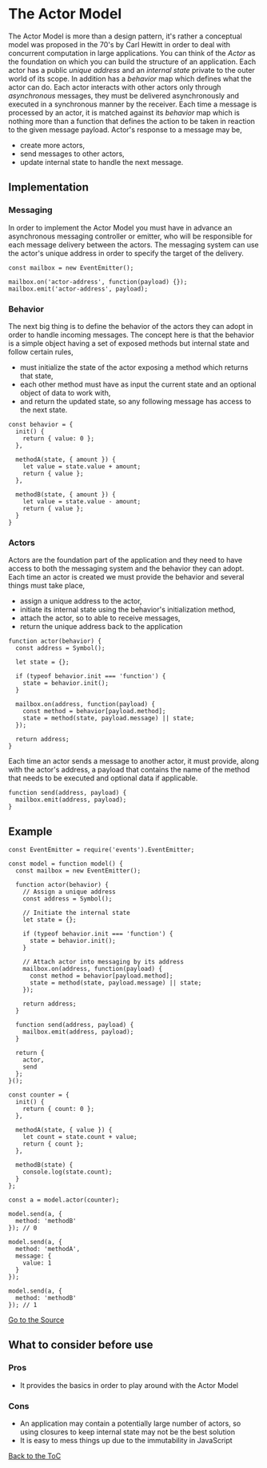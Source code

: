 # The Actor Model #

The Actor Model is more than a design pattern, it's rather a conceptual model was proposed in the 70's by Carl Hewitt in order to deal with concurrent computation in large applications. You can think of the *Actor* as the foundation on which you can build the structure of an application. Each actor has a public *unique address* and an *internal state* private to the outer world of its scope. In addition has a *behavior* map which defines what the actor can do. Each actor interacts with other actors only through *asynchronous* messages, they must be delivered asynchronously and executed in a synchronous manner by the receiver. Each time a message is processed by an actor, it is matched against its *behavior* map which is nothing more than a function that defines the action to be taken in reaction to the given message payload. Actor's response to a message may be,

* create more actors,
* send messages to other actors,
* update internal state to handle the next message.

## Implementation ##

### Messaging ###

In order to implement the Actor Model you must have in advance an asynchronous messaging controller or emitter, who will be responsible for each message delivery between the actors. The messaging system can use the actor's unique address in order to specify the target of the delivery.

```
const mailbox = new EventEmitter();

mailbox.on('actor-address', function(payload) {});
mailbox.emit('actor-address', payload);
```

### Behavior ###

The next big thing is to define the behavior of the actors they can adopt in order to handle incoming messages. The concept here is that the behavior is a simple object having a set of exposed methods but internal state and follow certain rules,

* must initialize the state of the actor exposing a method which returns that state,
* each other method must have as input the current state and an optional object of data to work with,
* and return the updated state, so any following message has access to the next state.

```
const behavior = {
  init() {
    return { value: 0 };
  },

  methodA(state, { amount }) {
    let value = state.value + amount;
    return { value };
  },

  methodB(state, { amount }) {
    let value = state.value - amount;
    return { value };
  }
}
```

### Actors ###

Actors are the foundation part of the application and they need to have access to both the messaging system and the behavior they can adopt. Each time an actor is created we must provide the behavior and several things must take place,

* assign a unique address to the actor,
* initiate its internal state using the behavior's initialization method,
* attach the actor, so to able to receive messages,
* return the unique address back to the application

```
function actor(behavior) {
  const address = Symbol();

  let state = {};

  if (typeof behavior.init === 'function') {
    state = behavior.init();
  }

  mailbox.on(address, function(payload) {
    const method = behavior[payload.method];
    state = method(state, payload.message) || state;
  });

  return address;
}
```

Each time an actor sends a message to another actor, it must provide, along with the actor's address, a payload that contains the name of the method that needs to be executed and optional data if applicable.

```
function send(address, payload) {
  mailbox.emit(address, payload);
}
```

## Example ##

```
const EventEmitter = require('events').EventEmitter;

const model = function model() {
  const mailbox = new EventEmitter();

  function actor(behavior) {
    // Assign a unique address
    const address = Symbol();

    // Initiate the internal state
    let state = {};

    if (typeof behavior.init === 'function') {
      state = behavior.init();
    }

    // Attach actor into messaging by its address
    mailbox.on(address, function(payload) {
      const method = behavior[payload.method];
      state = method(state, payload.message) || state;
    });

    return address;
  }

  function send(address, payload) {
    mailbox.emit(address, payload);
  }

  return {
    actor,
    send
  };
}();

const counter = {
  init() {
    return { count: 0 };
  },

  methodA(state, { value }) {
    let count = state.count + value;
    return { count };
  },

  methodB(state) {
    console.log(state.count);
  }
};

const a = model.actor(counter);

model.send(a, {
  method: 'methodB'
}); // 0

model.send(a, {
  method: 'methodA',
  message: {
    value: 1
  }
});

model.send(a, {
  method: 'methodB'
}); // 1
```

[Go to the Source](index.js)

## What to consider before use ##

### Pros ###
* It provides the basics in order to play around with the Actor Model

### Cons ###
* An application may contain a potentially large number of actors, so using closures to keep internal state may not be the best solution
* It is easy to mess things up due to the immutability in JavaScript

[Back to the ToC](../../../)
